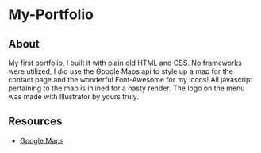 # My-Portfolio

## About
My first portfolio, I built it with plain old HTML and CSS. No frameworks were utilized, I did use the Google Maps api to style up a map
for the contact page and the wonderful Font-Awesome for my icons! All javascript pertaining to the map is inlined for a hasty render.
The logo on the menu was made with Illustrator by yours truly.

## Resources 
* [Google Maps](https://developers.google.com/maps/documentation/javascript)
